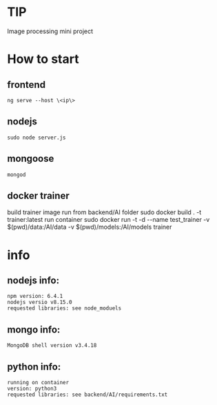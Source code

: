 # TIP
  Image processing mini project

# How to start
  ## frontend
    ng serve --host \<ip\>
  ## nodejs
    sudo node server.js
  ## mongoose
    mongod
  ## docker trainer
  build trainer image
    run from backend/AI folder
    sudo docker build . -t trainer:latest
  run container
    sudo docker run -t -d --name test_trainer -v $(pwd)/data:/AI/data -v $(pwd)/models:/AI/models trainer

# info
  ## nodejs info:
    npm version: 6.4.1
    nodejs versio v8.15.0
    requested libraries: see node_moduels

  ## mongo info:
    MongoDB shell version v3.4.18

  ## python info:
    running on container
    version: python3
    requested libraries: see backend/AI/requirements.txt
